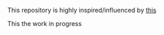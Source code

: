 This repository is highly inspired/influenced by [this](https://gitlab.com/eost/docker-seiscomp3/-/tree/master)

This the work in progress


